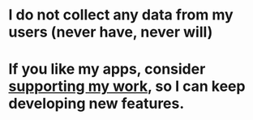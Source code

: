 #  I do not collect any data from my users (never have, never will)
# If you like my apps, consider [supporting my work](https://patreon.com/lucasexequielditomase?utm_medium=unknown&utm_source=join_link&utm_campaign=creatorshare_creator&utm_content=copyLink), so I can keep developing new features.
